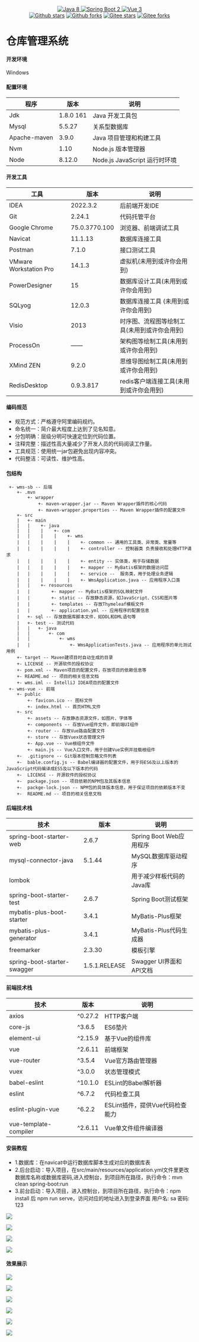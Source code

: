 <p align="center"><a href='https://docs.oracle.com/en/java/javase/8'><img alt="Java 8" src="readme/Java8.png">
</a>
    <a href='https://docs.spring.io/spring-boot/docs/2.6.2-SNAPSHOT/reference/html'>
<img alt="Spring Boot 2" src="https://img.shields.io/badge/Spring%20Boot%202-%23000000.svg?logo=springboot">
</a>
    <a href='https://staging-cn.vuejs.org'>
<img alt="Vue 3" src="https://img.shields.io/badge/Vue%202%20-%232b3847.svg?logo=vue.js">
</a><br/>
    <a href='#'><img alt="Github stars" src="https://img.shields.io/github/stars/201206030/novel?logo=github"></a>
    <a href='#'><img alt="Github forks" src="https://img.shields.io/github/forks/201206030/novel?logo=github"></a>
    <a href='#'><img alt="Gitee stars" src="https://gitee.com/novel_dev_team/novel/badge/star.svg?theme=gitee"></a>
    <a href='#'><img alt="Gitee forks" src="https://gitee.com/novel_dev_team/novel/badge/fork.svg?theme=gitee"></a>
</p>

# 仓库管理系统

#### 开发环境
Windows

#### 配置环境

| 程序           | 版本        | 说明                       |
|--------------|-----------|--------------------------|
| Jdk          | 1.8.0 161 | Java 开发工具包               |
| Mysql        | 5.5.27    | 关系型数据库                   |
| Apache-maven | 3.9.0     | Java 项目管理和构建工具           |
| Nvm          | 1.10      | Node.js 版本管理器            |
| Node         | 8.12.0    | Node.js JavaScript 运行时环境 |

#### 开发工具

| 工具                       | 版本            | 说明                      |
|--------------------------|---------------|-------------------------|
| IDEA                     | 2022.3.2      | 后前端开发IDE                |
| Git                      | 2.24.1        | 代码托管平台                  |
| Google   Chrome          | 75.0.3770.100 | 浏览器、前端调试工具              |
| Navicat                  | 11.1.13       | 数据库连接工具                 |
| Postman                  | 7.1.0         | 接口测试工具                  |
| VMware   Workstation Pro | 14.1.3        | 虚拟机(未用到或许你会用到)          |
| PowerDesigner            | 15            | 数据库设计工具(未用到或许你会用到)      |
| SQLyog                   | 12.0.3        | 数据库连接工具 (未用到或许你会用到)     |
| Visio                    | 2013          | 时序图、流程图等绘制工具(未用到或许你会用到) |
| ProcessOn                | ——            | 架构图等绘制工具(未用到或许你会用到)     |
| XMind   ZEN              | 9.2.0         | 思维导图绘制工具(未用到或许你会用到)     |
| RedisDesktop             | 0.9.3.817     | redis客户端连接工具(未用到或许你会用到) |

#### 编码规范

- 规范方式：严格遵守阿里编码规约。
- 命名统一：简介最大程度上达到了见名知意。
- 分包明确：层级分明可快速定位到代码位置。
- 注释完整：描述性高大量减少了开发人员的代码阅读工作量。
- 工具规范：使用统一jar包避免出现内容冲突。
- 代码整洁：可读性、维护性高。

#### 包结构

```
 +- wms-sb -- 后端
    +- .mvn
        +- wrapper
            +- maven-wrapper.jar -- Maven Wrapper插件的核心代码
            +- maven-wrapper.properties -- Maven Wrapper插件的配置文件
    +- src
    |   +- main
    |   |    +- java
    |   |    |    +- com
    |   |    |    |    +- wms
    |   |    |    |    |    +- common -- 通用的工具类、异常类、常量等
    |   |    |    |    |    +- controller -- 控制器类 负责接收和处理HTTP请求
    |   |    |    |    |    +- entity -- 实体类，用于存储数据
    |   |    |    |    |    +- mapper -- MyBatis框架的数据访问层
    |   |    |    |    |    +- service --  服务类，用于处理业务逻辑
    |   |    |    |    |    +- WmsApplication.java -- 应用程序入口类
    |   |    +- resources
    |   |        +- mapper -- MyBatis框架的SQL映射文件
    |   |        +- static -- 存放静态资源，如JavaScript、CSS和图片等
    |   |        +- templates -- 存放Thymeleaf模板文件
    |   |        +- application.yml -- 应用程序的配置信息
    |   +- sql -- 存放数据库脚本文件，如DDL和DML语句等
    |   +- test -- 测试代码
    |  	|	+- java
    |  	|	    +- com
    |  	|	        +- wms
    |  	|	            +- WmsApplicationTests.java -- 应用程序的单元测试用例
    +- target -- Maven建项目时自动生成的目录
    +- LICENSE -- 开源软件的授权协议
    +- pom.xml -- Maven项目的配置文件，存放项目的依赖信息等
    +- README.md -- 项目的相关信息文档
    +- wms.iml -- IntelliJ IDEA项目的配置文件
 +- wms-vue -- 前端
    +- public
        +- favicon.ico -- 图标文件
        +- index.html -- 首页HTML文件
    +- src
        +- assets -- 存放静态资源文件，如图片、字体等
        +- components -- 存放Vue组件文件，即前端UI组件
        +- router -- 存放Vue路由配置文件
        +- store -- 存放Vuex状态管理文件
        +- App.vue -- Vue根组件文件
        +- main.js -- Vue入口文件，用于创建Vue实例并挂载根组件
    +-  .gitignore -- Git版本控制忽略文件列表
    +-  bable.config.js -- Babel编译器的配置文件，用于将ES6及以上版本的JavaScript代码编译成ES5及以下版本的代码
    +-  LICENSE -- 开源软件的授权协议
    +-  package.json -- 项目依赖的NPM包及其版本信息
    +-  packge-lock.json -- NPM包的具体版本信息，用于保证项目的依赖版本不变 
    +-  README.md -- 项目的相关信息文档
```
#### 后端技术栈

| 技术                          | 版本            | 说明                  |
|-----------------------------|---------------|---------------------|
| spring-boot-starter-web     | 2.6.7         | Spring Boot Web应用程序 |
| mysql-connector-java        | 5.1.44        | MySQL数据库驱动程序        |
| lombok                      |               | 用于减少样板代码的Java库      |
| spring-boot-starter-test    | 2.6.7         | Spring Boot测试框架     |
| mybatis-plus-boot-starter   | 3.4.1         | MyBatis-Plus框架      |
| mybatis-plus-generator      | 3.4.1         | MyBatis-Plus代码生成器   |
| freemarker                  | 2.3.30        | 模板引擎                |
| spring-boot-starter-swagger | 1.5.1.RELEASE | Swagger UI界面和API文档  |
#### 前端技术栈

| 技术                    | 版本      | 说明                   |
|-----------------------|---------|----------------------|
| axios                 | ^0.27.2 | HTTP客户端              |
| core-js               | ^3.6.5  | ES6垫片                |
| element-ui            | ^2.15.9 | 基于Vue的组件库            |
| vue                   | ^2.6.11 | 前端框架                 |
| vue-router            | ^3.5.4  | Vue官方路由管理器           |
| vuex                  | ^3.0.0  | 状态管理模式               |
| babel-eslint          | ^10.1.0 | ESLint的Babel解析器      |
| eslint                | ^6.7.2  | 代码检查工具               |
| eslint-plugin-vue     | ^6.2.2  | ESLint插件，提供Vue代码检查能力 |
| vue-template-compiler | ^2.6.11 | Vue单文件组件编译器          |

#### 安装教程
- 1.数据库：在navicat中运行数据库脚本生成对应的数据库表
- 2.后台启动：导入项目，在src/main/resources/application.yml文件里更改数据库名称或数据库密码,进入控制台，到项目所在路径，执行命令：mvn clean spring-boot:run
- 3.前台启动：导入项目，进入控制台，到项目所在路径，执行命令：npm install 后 npm run serve，访问对应的地址进入到登录界面 用户名: sa 密码: 123 

![](readme/sb-1.png)

![](readme/vue-1.png)

![](readme/vue-2.png)

![](readme/vue-3.png)

#### 效果展示

![](readme/首页.png)

![](readme/用户管理.png)

![](readme/仓库管理.png)

![](readme/物品分类管理.png)

![](readme/物品管理.png)

![](readme/记录管理.png)